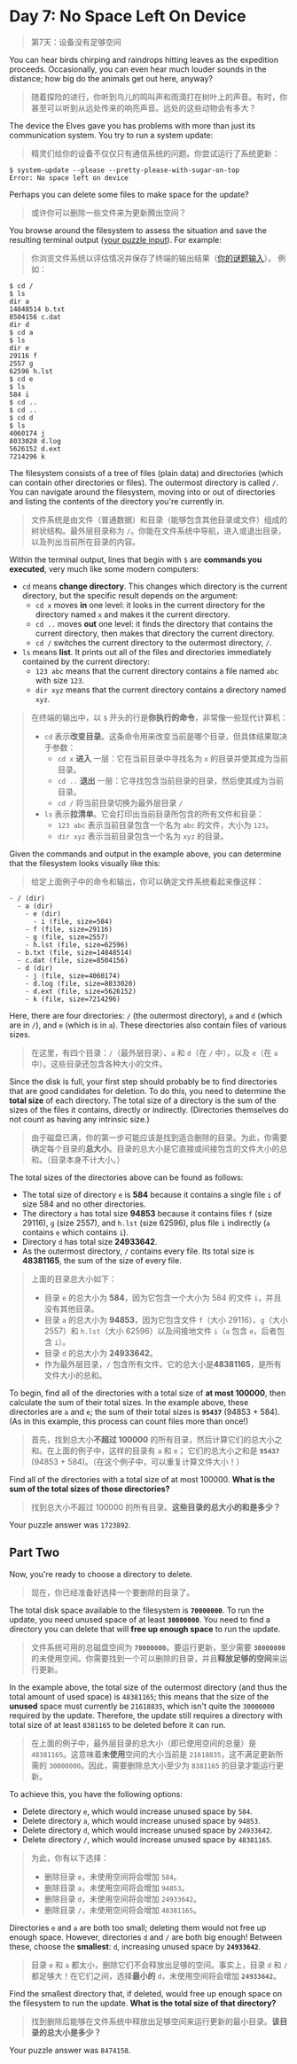# Day 7: No Space Left On Device

> 第7天：设备没有足够空间

You can hear birds chirping and raindrops hitting leaves as the expedition proceeds. Occasionally, you can even hear much louder sounds in the distance; how big do the animals get out here, anyway?

> 随着探险的进行，你听到鸟儿的鸣叫声和雨滴打在树叶上的声音。有时，你甚至可以听到从远处传来的响亮声音。远处的这些动物会有多大？

The device the Elves gave you has problems with more than just its communication system. You try to run a system update:

> 精灵们给你的设备不仅仅只有通信系统的问题。你尝试运行了系统更新：

```
$ system-update --please --pretty-please-with-sugar-on-top
Error: No space left on device
```

Perhaps you can delete some files to make space for the update?

> 或许你可以删除一些文件来为更新腾出空间？

You browse around the filesystem to assess the situation and save the resulting terminal output ([your puzzle input](day07.txt)). For example:

> 你浏览文件系统以评估情况并保存了终端的输出结果（[你的谜题输入](day07.txt)）。 例如：

```
$ cd /
$ ls
dir a
14848514 b.txt
8504156 c.dat
dir d
$ cd a
$ ls
dir e
29116 f
2557 g
62596 h.lst
$ cd e
$ ls
584 i
$ cd ..
$ cd ..
$ cd d
$ ls
4060174 j
8033020 d.log
5626152 d.ext
7214296 k
```

The filesystem consists of a tree of files (plain data) and directories (which can contain other directories or files). The outermost directory is called `/`. You can navigate around the filesystem, moving into or out of directories and listing the contents of the directory you're currently in.

> 文件系统是由文件（普通数据）和目录（能够包含其他目录或文件）组成的树状结构。最外层目录称为 `/`。你能在文件系统中导航，进入或退出目录，以及列出当前所在目录的内容。

Within the terminal output, lines that begin with `$` are **commands you executed**, very much like some modern computers:

- `cd` means **change directory**. This changes which directory is the current directory, but the specific result depends on the argument:
  - `cd x` moves **in** one level: it looks in the current directory for the directory named `x` and makes it the current directory.
  - `cd ..` moves **out** one level: it finds the directory that contains the current directory, then makes that directory the current directory.
  - `cd /` switches the current directory to the outermost directory, `/`.
- `ls` means **list**. It prints out all of the files and directories immediately contained by the current directory:
  - `123 abc` means that the current directory contains a file named `abc` with size `123`.
  - `dir xyz` means that the current directory contains a directory named `xyz`.

> 在终端的输出中，以 `$` 开头的行是**你执行的命令**，非常像一些现代计算机：
>
> - `cd` 表示**改变目录**。这条命令用来改变当前是哪个目录，但具体结果取决于参数：
>    - `cd x` **进入** 一层：它在当前目录中寻找名为 `x` 的目录并使其成为当前目录。
>    - `cd ..` **退出** 一层：它寻找包含当前目录的目录，然后使其成为当前目录。
>    - `cd /` 将当前目录切换为最外层目录 `/`
> - `ls` 表示**拉清单**。它会打印出当前目录所包含的所有文件和目录：
>    - `123 abc` 表示当前目录包含一个名为 `abc` 的文件，大小为 `123`。
>    - `dir xyz` 表示当前目录包含一个名为 `xyz` 的目录。

Given the commands and output in the example above, you can determine that the filesystem looks visually like this:

> 给定上面例子中的命令和输出，你可以确定文件系统看起来像这样：

```
- / (dir)
  - a (dir)
    - e (dir)
      - i (file, size=584)
    - f (file, size=29116)
    - g (file, size=2557)
    - h.lst (file, size=62596)
  - b.txt (file, size=14848514)
  - c.dat (file, size=8504156)
  - d (dir)
    - j (file, size=4060174)
    - d.log (file, size=8033020)
    - d.ext (file, size=5626152)
    - k (file, size=7214296)
```

Here, there are four directories: `/` (the outermost directory), `a` and `d` (which are in `/`), and `e` (which is in `a`). These directories also contain files of various sizes.

> 在这里，有四个目录：`/`（最外层目录）、`a` 和 `d`（在 `/` 中），以及 `e`（在 `a` 中）。这些目录还包含各种大小的文件。

Since the disk is full, your first step should probably be to find directories that are good candidates for deletion. To do this, you need to determine the **total size** of each directory. The total size of a directory is the sum of the sizes of the files it contains, directly or indirectly. (Directories themselves do not count as having any intrinsic size.)

> 由于磁盘已满，你的第一步可能应该是找到适合删除的目录。为此，你需要确定每个目录的**总大小**。目录的总大小是它直接或间接包含的文件大小的总和。（目录本身不计大小。）

The total sizes of the directories above can be found as follows:

- The total size of directory `e` is **584** because it contains a single file `i` of size 584 and no other directories.
- The directory `a` has total size **94853** because it contains files `f` (size 29116), `g` (size 2557), and `h.lst` (size 62596), plus file `i` indirectly (`a` contains `e` which contains `i`).
- Directory `d` has total size **24933642**.
- As the outermost directory, `/` contains every file. Its total size is **48381165**, the sum of the size of every file.

> 上面的目录总大小如下：
>
> - 目录 `e` 的总大小为 **584**，因为它包含一个大小为 584 的文件 `i`，并且没有其他目录。
> - 目录 `a` 的总大小为 **94853**，因为它包含文件 `f`（大小 29116）、`g`（大小 2557）和 `h.lst`（大小 62596）以及间接地文件 `i`（`a` 包含 `e`，后者包含 `i`）。
> - 目录 `d` 的总大小为 **24933642**。
> - 作为最外层目录，`/` 包含所有文件。它的总大小是**48381165**，是所有文件大小的总和。

To begin, find all of the directories with a total size of **at most 100000**, then calculate the sum of their total sizes. In the example above, these directories are `a` and `e`; the sum of their total sizes is **`95437`** (94853 + 584). (As in this example, this process can count files more than once!)

> 首先，找到总大小**不超过 100000** 的所有目录，然后计算它们的总大小之和。在上面的例子中，这样的目录有 `a` 和 `e`； 它们的总大小之和是 **`95437`** (94853 + 584)。（在这个例子中，可以重复计算文件大小！）

Find all of the directories with a total size of at most 100000. **What is the sum of the total sizes of those directories?**

> 找到总大小不超过 100000 的所有目录。**这些目录的总大小的和是多少？**

Your puzzle answer was `1723892`.

## Part Two

Now, you're ready to choose a directory to delete.

> 现在，你已经准备好选择一个要删除的目录了。

The total disk space available to the filesystem is **`70000000`**. To run the update, you need unused space of at least **`30000000`**. You need to find a directory you can delete that will **free up enough space** to run the update.

> 文件系统可用的总磁盘空间为 **`70000000`**。要运行更新，至少需要 **`30000000`** 的未使用空间。你需要找到一个可以删除的目录，并且**释放足够的空间**来运行更新。

In the example above, the total size of the outermost directory (and thus the total amount of used space) is `48381165`; this means that the size of the **unused** space must currently be `21618835`, which isn't quite the `30000000` required by the update. Therefore, the update still requires a directory with total size of at least `8381165` to be deleted before it can run.

> 在上面的例子中，最外层目录的总大小（即已使用空间的总量）是 `48381165`。这意味着**未使用**空间的大小当前是 `21618835`，这不满足更新所需的 `30000000`。因此，需要删除总大小至少为 `8381165` 的目录才能运行更新。

To achieve this, you have the following options:

- Delete directory `e`, which would increase unused space by `584`.
- Delete directory `a`, which would increase unused space by `94853`.
- Delete directory `d`, which would increase unused space by `24933642`.
- Delete directory `/`, which would increase unused space by `48381165`.

> 为此，你有以下选择：
>
> - 删除目录 `e`，未使用空间将会增加 `584`。
> - 删除目录 `a`，未使用空间将会增加 `94853`。
> - 删除目录 `d`，未使用空间将会增加 `24933642`。
> - 删除目录 `/`，未使用空间将会增加 `48381165`。

Directories `e` and `a` are both too small; deleting them would not free up enough space. However, directories `d` and `/` are both big enough! Between these, choose the **smallest**: `d`, increasing unused space by **`24933642`**.

> 目录 `e` 和 `a` 都太小，删除它们不会释放出足够的空间。事实上，目录 `d` 和 `/` 都足够大！在它们之间，选择**最小的** `d`，未使用空间将会增加 **`24933642`**。

Find the smallest directory that, if deleted, would free up enough space on the filesystem to run the update. **What is the total size of that directory?**

> 找到删除后能够在文件系统中释放出足够空间来运行更新的最小目录。**该目录的总大小是多少？**

Your puzzle answer was `8474158`.
